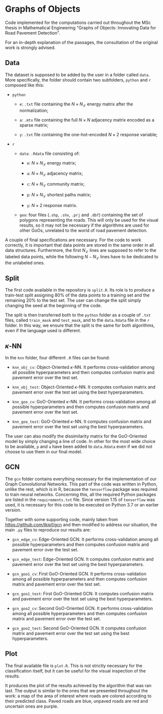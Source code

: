 # Graphs of Objects

Code implemented for the computations carried out throughout the MSc thesis in Mathematical Engineering
"Graphs of Objects: Innovating Data for Road Pavement Detection".

For an in-depth explanation of the passages, the consultation of the original
work is strongly advised.

## Data

The dataset is supposed to be added by the user in a folder called
`data`.
More specifically, the folder should contain two subfolders, `python`
and `r` composed like this:

-   `python`

    -   `e`: `.txt` file containing the $N \times N_\mathcal{L}$ energy
        matrix after the normalization;

    -   `a`: `.mtx` file containing the full $N \times N$ adjacency
        matrix encoded as a sparse matrix;

    -   `y`: `.txt` file containing the one-hot-encoded $N \times 2$
        response variable;

-   `r`

    -   `data`: `.Rdata` file consisting of:

        -   `e`: $N \times N_\mathcal{L}$ energy matrix;

        -   `a`: $N \times N_\mathcal{L}$ adjacency matrix;

        -   `c`: $N \times N_\mathcal{L}$ community matrix;

        -   `p`: $N \times N_\mathcal{L}$ shortest paths matrix;

        -   `y`: $N \times 2$ response matrix.

    -   `geo`: four files (`.shp`, `.shx`, `.prj` and `.dbf`) containing
        the set of polygons representing the roads. This will only be
        used for the visual results, so it may not be necessary if the
        algorithms are used for other GoOs, unrelated to the world of
        road pavement detection.

A couple of final specifications are necessary. For the code to work
correctly, it is important that data points are stored in the same order
in all data structures. Furthermore, the first $N_\mathcal{L}$ lines are
supposed to refer to the labeled data points, while the following
$N - N_\mathcal{L}$ lines have to be dedicated to the unlabeled ones.

## Split 

The first code available in the repository is `split.R`. Its role is to
produce a train-test split assigning 80% of the data points to a
training set and the remaining 20% to the test set. The user can change
the split simply changing the seed at the beginning of the code.

The split is then transferred both to the `python` folder as a couple of
`.txt` files, called `train_mask` and `test_mask`, and to the
`data.Rdata` file in the `r` folder. In this way, we ensure that the
split is the same for both algorithms, even if the language used is
different.

## $\kappa$-NN

In the `knn` folder, four different `.R` files can be found:

-   `knn_obj_cv`: Object-Oriented $\kappa$-NN. It performs cross-validation among all
    possible hyperparameters and then computes confusion matrix and
    pavement error over the test set.

-   `knn_obj_test`: Object-Oriented $\kappa$-NN. It computes confusion matrix and
    pavement error over the test set using the best hyperparameters.

-   `knn_goo_cv`: GoO-Oriented $\kappa$-NN. It performs cross-validation among all
    possible hyperparameters and then computes confusion matrix and
    pavement error over the test set.

-   `knn_goo_test`: GoO-Oriented $\kappa$-NN. It computes confusion matrix and
    pavement error over the test set using the best hyperparameters.

The user can also modify the dissimilarity matrix for the GoO-Oriented
model by simply changing a line of code. In other for the most wide
choice to be available, `p` and `a` have been added to `data.Rdata` even
if we did not choose to use them in our final model.

## GCN

The `gcn` folder contains everything necessary for the implementation of
our Graph Convolutional Networks. This part of the code was written in
Python, unlike the rest, which is in R, because the `tensorflow` package
was required to train neural networks. Concerning this, all the required
Python packages are listed in the `requirements.txt` file. Since version
1.15 of `tensorflow` was used, it is necessary for this code to be
executed on Python 3.7 or an earlier version.

Together with some supporting code, mainly taken from
https://github.com/tkipf/gcn and then modified to address our situation,
the main `.py` files to reproduce our results are:

-   `gcn_edge_cv`: Edge-Oriented GCN. It performs cross-validation among
    all possible hyperparameters and then computes confusion matrix and
    pavement error over the test set.

-   `gcn_edge_test`: Edge-Oriented GCN. It computes confusion matrix and
    pavement error over the test set using the best hyperparameters.

-   `gcn_goo1_cv`: First GoO-Oriented GCN. It performs cross-validation among
    all possible hyperparameters and then computes confusion matrix and
    pavement error over the test set.

-   `gcn_goo1_test`: First GoO-Oriented GCN. It computes confusion matrix and
    pavement error over the test set using the best hyperparameters.

-   `gcn_goo2_cv`: Second GoO-Oriented GCN. It performs cross-validation among
    all possible hyperparameters and then computes confusion matrix and
    pavement error over the test set.

-   `gcn_goo2_test`: Second GoO-Oriented GCN. It computes confusion matrix and
    pavement error over the test set using the best hyperparameters.

## Plot

The final available file is `plot.R`. This is not strictly necessary for
the classification itself, but it can be useful for the visual
inspection of the results.

It produces the plot of the results achieved by the algorithm that was
ran last. The output is similar to the ones that we presented throughout
the work: a map of the area of interest where roads are colored
according to their predicted class. Paved roads are blue, unpaved roads
are red and uncertain ones are purple.
